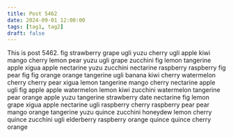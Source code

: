 ```yaml
---
title: Post 5462
date: 2024-09-01 12:00:00
tags: [tag1, tag2]
draft: false
---
```

This is post 5462.
fig
strawberry
grape
ugli
yuzu
cherry
ugli
apple
kiwi
mango
cherry
lemon
pear
yuzu
ugli
grape
zucchini
fig
lemon
tangerine
apple
xigua
apple
nectarine
yuzu
zucchini
nectarine
raspberry
raspberry
fig
pear
fig
fig
orange
orange
tangerine
ugli
banana
kiwi
cherry
watermelon
cherry
cherry
pear
xigua
lemon
tangerine
mango
cherry
nectarine
apple
ugli
fig
apple
apple
watermelon
lemon
kiwi
zucchini
watermelon
tangerine
pear
orange
apple
yuzu
tangerine
strawberry
date
nectarine
fig
lemon
grape
xigua
apple
nectarine
ugli
raspberry
cherry
raspberry
pear
pear
mango
orange
tangerine
yuzu
quince
zucchini
honeydew
lemon
cherry
quince
zucchini
ugli
elderberry
raspberry
orange
quince
quince
cherry
orange
